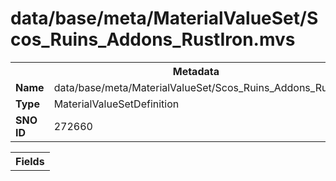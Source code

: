 <h1>data/base/meta/MaterialValueSet/Scos_Ruins_Addons_RustIron.mvs</h1><table><tr><th colspan="100%">Metadata</th></tr><tr><td><b>Name</b></td><td>data/base/meta/MaterialValueSet/Scos_Ruins_Addons_RustIron.mvs</td></tr><tr><td><b>Type</b></td><td>MaterialValueSetDefinition</td></tr><tr><td><b>SNO ID</b></td><td>272660</td></tr></table>

<table><tr><th colspan="100%">Fields</th></tr></table>

